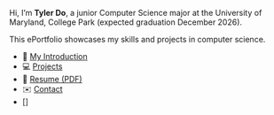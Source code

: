 Hi, I’m **Tyler Do**, a junior Computer Science major at the University of Maryland, College Park (expected graduation December 2026).  

This ePortfolio showcases my skills and projects in computer science.  

- 📄 [My Introduction](introduction.md)  
- 💻 [Projects](projects.md)  
- 📜 [Resume (PDF)](resume.pdf)  
- ✉️ [Contact]()
- []
